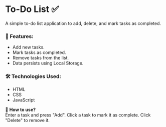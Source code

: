 # To-Do List ✅

A simple to-do list application to add, delete, and mark tasks as completed.

### 🔹 Features:
- Add new tasks.
- Mark tasks as completed.
- Remove tasks from the list.
- Data persists using Local Storage.

### 🛠 Technologies Used:
- HTML
- CSS
- JavaScript

📌 **How to use?**  
Enter a task and press "Add". Click a task to mark it as complete. Click "Delete" to remove it.
